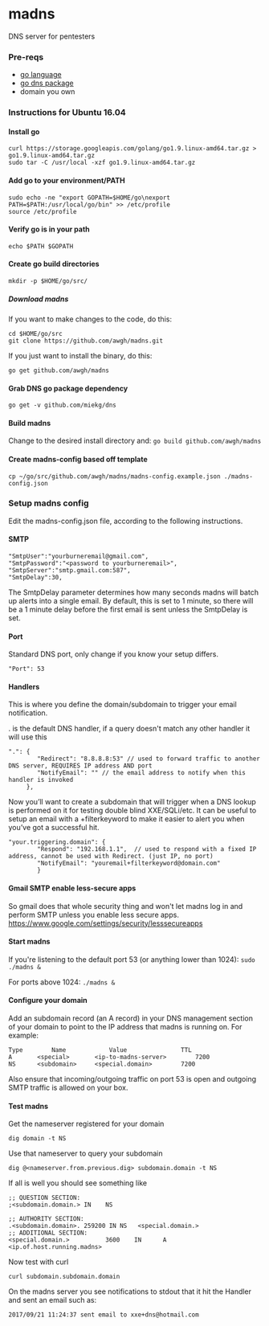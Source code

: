 # madns
DNS server for pentesters

### Pre-reqs
 - [go language](https://golang.org/)
 - [go dns package](https://github.com/miekg/dns)
 - domain you own

### Instructions for Ubuntu 16.04

#### Install go
```
curl https://storage.googleapis.com/golang/go1.9.linux-amd64.tar.gz > go1.9.linux-amd64.tar.gz
sudo tar -C /usr/local -xzf go1.9.linux-amd64.tar.gz
```
#### Add go to your environment/PATH
```
sudo echo -ne "export GOPATH=$HOME/go\nexport PATH=$PATH:/usr/local/go/bin" >> /etc/profile
source /etc/profile
```
#### Verify go is in your path
`echo $PATH $GOPATH`

#### Create go build directories
`mkdir -p $HOME/go/src/`

##### Download madns
If you want to make changes to the code, do this:
```
cd $HOME/go/src
git clone https://github.com/awgh/madns.git
```

If you just want to install the binary, do this:
```
go get github.com/awgh/madns
```
#### Grab DNS go package dependency
`go get -v github.com/miekg/dns`

#### Build madns
Change to the desired install directory and:
`go build github.com/awgh/madns`

#### Create madns-config based off template
`cp ~/go/src/github.com/awgh/madns/madns-config.example.json ./madns-config.json`

### Setup madns config

Edit the madns-config.json file, according to the following instructions.

#### SMTP
```
"SmtpUser":"yourburneremail@gmail.com",
"SmtpPassword":"<password to yourburneremail>",
"SmtpServer":"smtp.gmail.com:587",
"SmtpDelay":30,
```
The SmtpDelay parameter determines how many seconds madns will batch up alerts into a single email.  By default, this is set to 1 minute, so there will be a 1 minute delay before the first email is sent unless the SmtpDelay is set.

#### Port
Standard DNS port, only change if you know your setup differs.

`"Port": 53`

#### Handlers
This is where you define the domain/subdomain to trigger your email notification.

. is the default DNS handler, if a query doesn't match any other handler it will use this 

```
".": {
        "Redirect": "8.8.8.8:53" // used to forward traffic to another DNS server, REQUIRES IP address AND port
        "NotifyEmail": "" // the email address to notify when this handler is invoked
     },
```
Now you’ll want to create a subdomain that will trigger when a DNS lookup is performed on it for testing double blind XXE/SQLi/etc. It can be useful to setup an email with a +filterkeyword to make it easier to alert you when you’ve got a successful hit.
```
"your.triggering.domain": { 
        "Respond": "192.168.1.1",  // used to respond with a fixed IP address, cannot be used with Redirect. (just IP, no port)
        "NotifyEmail": "youremail+filterkeyword@domain.com"
        }
```
#### Gmail SMTP enable less-secure apps
So gmail does that whole security thing and won't let madns log in and
perform SMTP unless you enable less secure apps. https://www.google.com/settings/security/lesssecureapps

#### Start madns
If you're listening to the default port 53 (or anything lower than 1024):
`sudo ./madns &`

For ports above 1024:
`./madns &`

#### Configure your domain
Add an subdomain record (an A record) in your DNS management section of your domain to point to the IP address that madns is running on. For example:

```
Type		Name			Value				TTL
A		<special>		<ip-to-madns-server>		7200
NS		<subdomain>		<special.domain>		7200
```
Also ensure that incoming/outgoing traffic on port 53 is open and outgoing SMTP traffic is allowed on your box.

#### Test madns
Get the nameserver registered for your domain

`dig domain -t NS   `

Use that nameserver to query your subdomain

`dig @<nameserver.from.previous.dig> subdomain.domain -t NS`

If all is well you should see something like
```
;; QUESTION SECTION:
;<subdomain.domain.> IN    NS

;; AUTHORITY SECTION:
.<subdomain.domain>. 259200 IN NS   <special.domain.>
;; ADDITIONAL SECTION:
<special.domain.>          3600    IN      A       <ip.of.host.running.madns>
```


Now test with curl

`curl subdomain.subdomain.domain`

On the madns server you see notifications to stdout that it hit the Handler and sent an email such as:

`2017/09/21 11:24:37 sent email to xxe+dns@hotmail.com`

   


